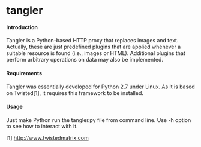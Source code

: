 tangler
=======

#### Introduction
Tangler is a Python-based HTTP proxy that replaces images and text. Actually, these are just
predefined plugins that are applied whenever a suitable resource is found (i.e., images or HTML).
Additional plugins that perform arbitrary operations on data may also be implemented.

#### Requirements  
Tangler was essentially developed for Python 2.7 under Linux. As it is based on Twisted[1],
it requires this framework to be installed.

#### Usage
Just make Python run the tangler.py file from command line. Use -h option to see how to interact with it.  



[1] http://www.twistedmatrix.com
